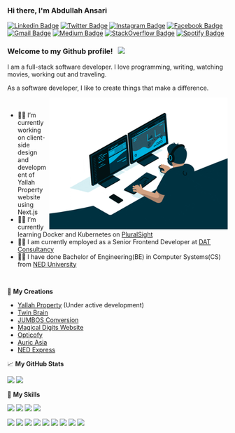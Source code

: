 ### Hi there, I'm Abdullah Ansari

[![Linkedin Badge](https://img.shields.io/badge/LinkedIn-0077B5?style=for-the-badge&logo=linkedin&logoColor=white)](https://linkedin.com/in/abdullahansarii)
[![Twitter Badge](https://img.shields.io/badge/Twitter-1DA1F2?style=for-the-badge&logo=twitter&logoColor=white)](https://twitter.com/abdullahansarie)
[![Instagram Badge](https://img.shields.io/badge/Instagram-E4405F?style=for-the-badge&logo=instagram&logoColor=white)](https://instagram.com/abdullahansarie/)
[![Facebook Badge](https://img.shields.io/badge/Facebook-1877F2?style=for-the-badge&logo=facebook&logoColor=white)](https://www.facebook.com/abdullahansariee)
[![Gmail Badge](https://img.shields.io/badge/Gmail-D14836?style=for-the-badge&logo=gmail&logoColor=white)](mailto:aa9272137@gmail.com)
[![Medium Badge](https://img.shields.io/badge/Medium-12100E?style=for-the-badge&logo=medium&logoColor=white)](https://medium.com/@abdullahansarii)
[![StackOverflow Badge](https://img.shields.io/badge/Stack_Overflow-FE7A16?style=for-the-badge&logo=stack-overflow&logoColor=white)](https://stackoverflow.com/users/13062632/abdullah-ansari)
[![Spotify Badge](https://img.shields.io/badge/Spotify-1ED760?&style=for-the-badge&logo=spotify&logoColor=white)](https://open.spotify.com/user/27py0tku1yb7xf5jch3bupoll)


### Welcome to my Github profile! &nbsp; ![](https://visitor-badge.glitch.me/badge?page_id=AbdullahAnsarii.AbdullahAnsarii)

I am a full-stack software developer. I love programming, writing, watching movies, working out and traveling.

As a software developer, I like to create things that make a difference.

<img align="right" alt="GIF" src="https://raw.githubusercontent.com/AbdullahAnsarii/AbdullahAnsarii/main/giphy.gif" width="408" height="300" />
  
</br>

- 👨‍🔬 I’m currently working on client-side design and development of Yallah Property website using Next.js
- 👨‍🔧 I’m currently learning Docker and Kubernetes on [PluralSight](https://www.pluralsight.com/)
- 👨‍💻 I am currently employed as a Senior Frontend Developer at [DAT Consultancy](https://www.datconsultancy.com/)
- 👨‍🎓 I have done Bachelor of Engineering(BE) in Computer Systems(CS) from [NED University](https://www.neduet.edu.pk/)

</br>

🚀 **My Creations**
- [Yallah Property](https://yallahproperty.com/en) (Under active development)
- [Twin Brain](https://psychassessment.twinbrain.org/)
- [JUMBOS Conversion](https://www.rightaboutnow.com)
- [Magical Digits Website](https://www.magicaldigits.com)
- [Opticofy](https://opticofy.com)
- [Auric Asia](https://auricasia.vercel.app)
- [NED Express](https://play.google.com/store/apps/details?id=com.nedexpress)

📈 **My GitHub Stats**

<p>
  <img height="180em" src="https://github-readme-stats.vercel.app/api?username=AbdullahAnsarii&show_icons=true&hide_border=true&theme=cobalt&count_private=true&include_all_commits=false" />
  <img height="180em" src="https://github-readme-stats.vercel.app/api/top-langs/?username=AbdullahAnsarii&show_icons=true&hide_border=true&theme=cobalt&hide=hlsl,shaderlab&exclude_repo=OCRAIProject&layout=compact&langs_count=8"/>
</p>

🤺 **My Skills**
<p>
  <img src="https://img.shields.io/badge/Node.js-43853D?style=for-the-badge&logo=node.js&logoColor=white" />
  <img src="https://img.shields.io/badge/Express.js-404D59?style=for-the-badge" />
  <img src="https://img.shields.io/badge/React-20232A?style=for-the-badge&logo=react&logoColor=61DAFB" />
  <img src="https://img.shields.io/badge/MongoDB-4EA94B?style=for-the-badge&logo=mongodb&logoColor=white" />
</p>

<p> 
 <img src="https://img.shields.io/badge/JavaScript-F7DF1E?style=for-the-badge&logo=javascript&logoColor=black" />
 <img src="https://img.shields.io/badge/TypeScript-007ACC?style=for-the-badge&logo=typescript&logoColor=white" />
 <img src="https://img.shields.io/badge/HTML5-E34F26?style=for-the-badge&logo=html5&logoColor=white" />
 <img src="https://img.shields.io/badge/CSS3-1572B6?style=for-the-badge&logo=css3&logoColor=white" />
 <img src="https://img.shields.io/badge/C%23-239120?style=for-the-badge&logo=c-sharp&logoColor=white" />
 <img src="https://img.shields.io/badge/Python-14354C?style=for-the-badge&logo=python&logoColor=white" />
 <img src="https://img.shields.io/badge/Microsoft%20SQL%20Sever-CC2927?style=for-the-badge&logo=microsoft%20sql%20server&logoColor=white" />
 <img src="https://img.shields.io/badge/Heroku-430098?style=for-the-badge&logo=heroku&logoColor=white"/>
 <img src="https://img.shields.io/badge/Amazon_AWS-232F3E?style=for-the-badge&logo=amazon-aws&logoColor=white"/>
</p>



